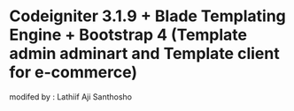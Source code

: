  # Codeigniter 3.1.9 + Blade Templating Engine + Bootstrap 4 (Template admin adminart and Template client for e-commerce)
 modifed by : Lathiif Aji Santhosho

